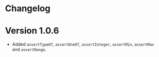 # Changelog

# Version 1.0.6
- Added `assertTypeOf`, `assertOneOf`, `assertInteger`, `assertMin`, `assertMax` and `assertRange`.